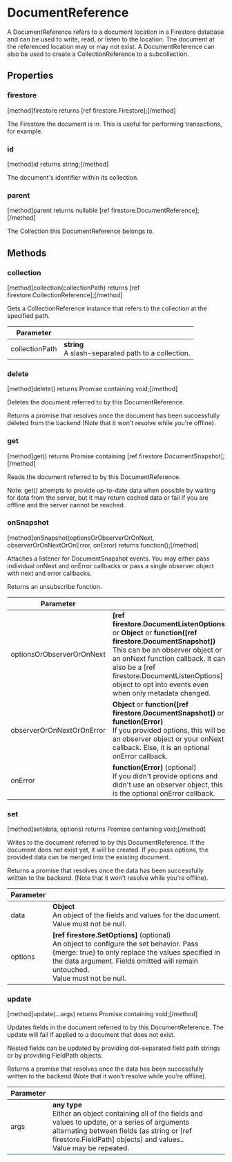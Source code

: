 # DocumentReference

A DocumentReference refers to a document location in a Firestore database and can be used to write, read, or listen to the location. The document at the referenced location may or may not exist. A DocumentReference can also be used to create a CollectionReference to a subcollection.

## Properties

### firestore
[method]firestore returns [ref firestore.Firestore];[/method]

The Firestore the document is in. This is useful for performing transactions, for example.

### id
[method]id returns string;[/method]

The document's identifier within its collection.

### parent
[method]parent returns nullable [ref firestore.DocumentReference];[/method]

The Collection this DocumentReference belongs to.

## Methods

### collection
[method]collection(collectionPath) returns [ref firestore.CollectionReference];[/method]

Gets a CollectionReference instance that refers to the collection at the specified path.

| Parameter |         |
| --------- | ------- |
| collectionPath  | **string** <br /> A slash-separated path to a collection. |

### delete
[method]delete() returns Promise containing void;[/method]

Deletes the document referred to by this DocumentReference.

Returns a promise that resolves once the document has been successfully deleted from the backend (Note that it won't resolve while you're offline).

### get
[method]get() returns Promise containing [ref firestore.DocumentSnapshot];[/method]

Reads the document referred to by this DocumentReference.

Note: get() attempts to provide up-to-date data when possible by waiting for data from the server, but it may return cached data or fail if you are offline and the server cannot be reached.

### onSnapshot
[method]onSnapshot(optionsOrObserverOrOnNext, observerOrOnNextOrOnError, onError) returns function();[/method]

Attaches a listener for DocumentSnapshot events. You may either pass individual onNext and onError callbacks or pass a single observer object with next and error callbacks.

Returns an unsubscribe function.

| Parameter |         |
| --------- | ------- |
| optionsOrObserverOrOnNext  | **[ref firestore.DocumentListenOptions]** or **Object** or **function([ref firestore.DocumentSnapshot])** <br /> This can be an observer object or an onNext function callback. It can also be a [ref firestore.DocumentListenOptions] object to opt into events even when only metadata changed. |
| observerOrOnNextOrOnError  | **Object** or **function([ref firestore.DocumentSnapshot])** or  **function(Error)** <br /> If you provided options, this will be an observer object or your onNext callback. Else, it is an optional onError callback. |
| onError  | **function(Error)** (optional) <br /> If you didn't provide options and didn't use an observer object, this is the optional onError callback. |

### set
[method]set(data, options) returns Promise containing void;[/method]

Writes to the document referred to by this DocumentReference. If the document does not exist yet, it will be created. If you pass options, the provided data can be merged into the existing document.

Returns a promise that resolves once the data has been successfully written to the backend. (Note that it won't resolve while you're offline).

| Parameter |         |
| --------- | ------- |
| data  | **Object** <br /> An object of the fields and values for the document. <br /> Value must not be null. |
| options  | **[ref firestore.SetOptions]** (optional) <br /> An object to configure the set behavior. Pass {merge: true} to only replace the values specified in the data argument. Fields omitted will remain untouched. <br /> Value must not be null. |

### update
[method]update(...args) returns Promise containing void;[/method]

Updates fields in the document referred to by this DocumentReference. The update will fail if applied to a document that does not exist.

Nested fields can be updated by providing dot-separated field path strings or by providing FieldPath objects.

Returns a promise that resolves once the data has been successfully written to the backend (Note that it won't resolve while you're offline).

| Parameter |         |
| --------- | ------- |
| args  | **any type** <br /> Either an object containing all of the fields and values to update, or a series of arguments alternating between fields (as string or [ref firestore.FieldPath] objects) and values.. <br /> Value may be repeated. |
